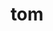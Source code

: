 ---
category: 3-letters
denotation: null
name: tom
reference_link: https://www.etymonline.com/word/tom
root_language: null
root_name: null
title: tom
type: free
word_sums:
- respelling: tom
  sum: 'Tom + '
---
